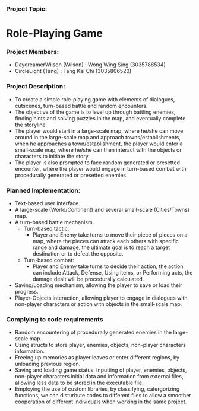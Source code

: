### Project Topic: ###
# Role-Playing Game #  
### Project Members: ###
  - DaydreamerWilson (Wilson) : Wong Wing Sing (3035788534)
  - CircleLight (Tang) : Tang Kai Chi (3035806520)
### Project Description: ###
  - To create a simple role-playing game with elements of dialogues, cutscenes, turn-based battle and random encounters.
  - The objective of the game is to level up through battling enemies, finding hints and solving puzzles in the map, and eventually complete the storyline.
  - The player would start in a large-scale map, where he/she can move around in the large-scale map and approach towns/establishments, when he approaches a town/establishment, the player would enter a small-scale map, where he/she can then interact with the objects or characters to initiate the story.
  - The player is also prompted to face random generated or presetted encounter, where the player would engage in turn-based combat with procedurally generated or presetted enemies.
### Planned Implementation: ###
  - Text-based user interface.
  - A large-scale (World/Continent) and several small-scale (Cities/Towns) map.
  - A turn-based battle mechanism.
    - Turn-based tactic:
      - Player and Enemy take turns to move their piece of pieces on a map, where the pieces can attack each others with specific range and damage, the ultimate goal is to reach a target destination or to defeat the opposite.
    - Turn-based combat:
      - Player and Enemy take turns to decide their action, the action can include Attack, Defense, Using items, or Performing acts, the damage dealt will be procedurally calculated.
  - Saving/Loading mechanism, allowing the player to save or load their progress.
  - Player-Objects interaction, allowing player to engage in dialogues with non-player characters or action with objects in the small-scale map.
### Complying to code requirements ###
  - Random encountering of procedurally generated enemies in the large-scale map.
  - Using structs to store player, enemies, objects, non-player characters information.
  - Freeing up memories as player leaves or enter different regions, by unloading previous region.
  - Saving and loading game status. Inputting of player, enemies, objects, non-player characters initial data and information from external files, allowing less data to be stored in the executable file.
  - Employing the use of custom libraries, by classifying, catergorizing functions, we can disturbute codes to different files to allow a smoother cooperation of different individuals when working in the same project.
